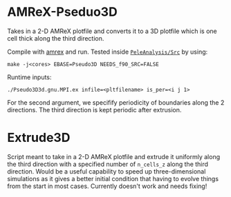 # AMReX-Pseduo3D
Takes in a 2-D AMReX plotfile and converts it to a 3D plotfile which is one cell thick along the third direction. 

Compile with [amrex](https://github.com/AMReX-Codes/amrex) and run. Tested inside  [```PeleAnalysis/Src```](https://github.com/AMReX-Combustion/PeleAnalysis/tree/master/Src) by using:
```
make -j<cores> EBASE=Pseudo3D NEEDS_f90_SRC=FALSE
```
Runtime inputs: 

```
./Pseudo3D3d.gnu.MPI.ex infile=<pltfilename> is_per=<i j 1>
```
For the second argument, we specifify periodicity of boundaries along the 2 directions. The third direction is kept periodic after extrusion. 

# Extrude3D 

Script meant to take in a 2-D AMReX plotfile and extrude it uniformly along the third direction with a specified number of ```n_cells_z``` along the third direction. Would be a useful capability to speed up three-dimensional simulations as it gives a better initial condition that having to evolve things from the start in most cases. Currently doesn't work and needs fixing! 

